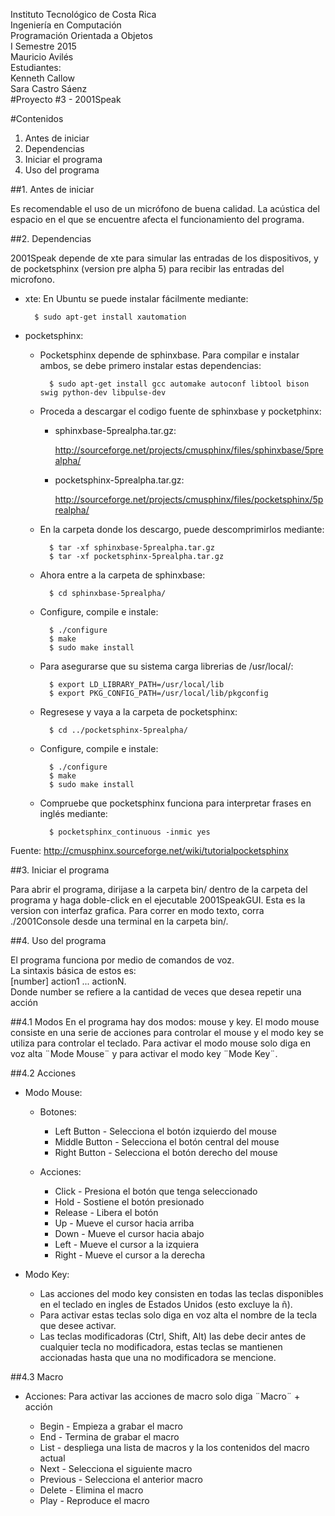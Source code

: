 Instituto Tecnológico de Costa Rica  
Ingeniería en Computación  
Programación Orientada a Objetos  
I Semestre 2015  
Mauricio Avilés  
Estudiantes:  
Kenneth Callow   
Sara Castro Sáenz  
#Proyecto #3 - 2001Speak 

#Contenidos

1. Antes de iniciar
2. Dependencias
3. Iniciar el programa
4. Uso del programa

##1. Antes de iniciar

Es recomendable el uso de un micrófono de buena calidad.
La acústica del espacio en el que se encuentre afecta el funcionamiento del programa.

##2. Dependencias

2001Speak depende de xte para simular las entradas de los dispositivos, y de pocketsphinx (version pre alpha 5) para recibir las entradas del microfono.

* xte:
	En Ubuntu se puede instalar fácilmente mediante:

		$ sudo apt-get install xautomation

* pocketsphinx:

	* Pocketsphinx depende de sphinxbase.  Para compilar e instalar ambos, se debe primero instalar estas dependencias:

			$ sudo apt-get install gcc automake autoconf libtool bison swig python-dev libpulse-dev 

	* Proceda a descargar el codigo fuente de sphinxbase y pocketphinx:

		- sphinxbase-5prealpha.tar.gz:

			http://sourceforge.net/projects/cmusphinx/files/sphinxbase/5prealpha/

		- pocketsphinx-5prealpha.tar.gz:

			http://sourceforge.net/projects/cmusphinx/files/pocketsphinx/5prealpha/

	* En la carpeta donde los descargo, puede descomprimirlos mediante:

			$ tar -xf sphinxbase-5prealpha.tar.gz 
			$ tar -xf pocketsphinx-5prealpha.tar.gz

	* Ahora entre a la carpeta de sphinxbase:

			$ cd sphinxbase-5prealpha/

	* Configure, compile e instale:

			$ ./configure 
			$ make
			$ sudo make install

	* Para asegurarse que su sistema carga librerias de /usr/local/:

			$ export LD_LIBRARY_PATH=/usr/local/lib
			$ export PKG_CONFIG_PATH=/usr/local/lib/pkgconfig

	* Regresese y vaya a la carpeta de pocketsphinx:

			$ cd ../pocketsphinx-5prealpha/

	* Configure, compile e instale:

			$ ./configure 
			$ make
			$ sudo make install

	* Compruebe que pocketsphinx funciona para interpretar frases en inglés mediante:

			$ pocketsphinx_continuous -inmic yes

Fuente: http://cmusphinx.sourceforge.net/wiki/tutorialpocketsphinx

##3. Iniciar el programa

Para abrir el programa, dirijase a la carpeta bin/ dentro de la carpeta del programa y haga doble-click en el ejecutable 2001SpeakGUI.  Esta es la version con interfaz grafica.  Para correr en modo texto, corra ./2001Console desde una terminal en la carpeta bin/.

##4. Uso del programa

El programa funciona por medio de comandos de voz.         
La sintaxis básica de estos es:  
				[number] action1 ... actionN.   
Donde number se refiere a la cantidad de veces que desea repetir una acción

##4.1 Modos
En el programa hay dos modos: mouse y key. El modo mouse consiste en una serie de acciones para controlar el mouse y el modo key se utiliza para controlar el teclado.
Para activar el modo mouse solo diga en voz alta ¨Mode Mouse¨ y para activar el modo key ¨Mode Key¨.

##4.2 Acciones

* Modo Mouse:
	- Botones:
		- Left Button - Selecciona el botón izquierdo del mouse
		- Middle Button - Selecciona el botón central del mouse
		- Right Button - Selecciona el botón derecho del mouse
		
	- Acciones:
		- Click - Presiona el botón que tenga seleccionado
		- Hold - Sostiene el botón presionado
		- Release - Libera el botón
		- Up - Mueve el cursor hacia arriba
		- Down - Mueve el cursor hacia abajo
		- Left - Mueve el cursor a la izquiera
		- Right - Mueve el cursor a la derecha

* Modo Key:
	- Las acciones del modo key consisten en todas las teclas disponibles en el teclado en ingles de Estados Unidos (esto excluye la ñ).
	- Para activar estas teclas solo diga en voz alta el nombre de la tecla que desee activar.
	- Las teclas modificadoras (Ctrl, Shift, Alt) las debe decir antes de cualquier tecla no modificadora, estas teclas se mantienen accionadas hasta que una no modificadora se mencione.

##4.3 Macro
 
* Acciones:
	Para activar las acciones de macro solo diga ¨Macro¨ + acción

	- Begin - Empieza a grabar el macro
	- End - Termina de grabar el macro
	- List - despliega una lista de macros y la los contenidos del macro actual
	- Next - Selecciona el siguiente macro
	- Previous - Selecciona el anterior macro
	- Delete - Elimina el macro
	- Play - Reproduce el macro
	



